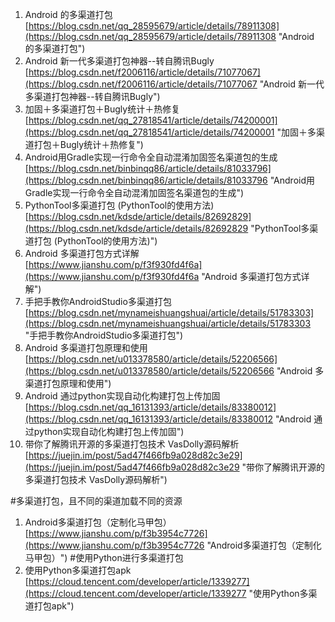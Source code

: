 1. Android 的多渠道打包<br>[https://blog.csdn.net/qq_28595679/article/details/78911308](https://blog.csdn.net/qq_28595679/article/details/78911308 "Android 的多渠道打包")
2. Android 新一代多渠道打包神器--转自腾讯Bugly<br>[https://blog.csdn.net/f2006116/article/details/71077067](https://blog.csdn.net/f2006116/article/details/71077067 "Android 新一代多渠道打包神器--转自腾讯Bugly")
3. 加固＋多渠道打包＋Bugly统计＋热修复<br>[https://blog.csdn.net/qq_27818541/article/details/74200001](https://blog.csdn.net/qq_27818541/article/details/74200001 "加固＋多渠道打包＋Bugly统计＋热修复")
4. Android用Gradle实现一行命令全自动混淆加固签名渠道包的生成<br>[https://blog.csdn.net/binbinqq86/article/details/81033796](https://blog.csdn.net/binbinqq86/article/details/81033796 "Android用Gradle实现一行命令全自动混淆加固签名渠道包的生成")
5. PythonTool多渠道打包 (PythonTool的使用方法)<br>[https://blog.csdn.net/kdsde/article/details/82692829](https://blog.csdn.net/kdsde/article/details/82692829 "PythonTool多渠道打包 (PythonTool的使用方法)")
6. Android 多渠道打包方式详解<br>[https://www.jianshu.com/p/f3f930fd4f6a](https://www.jianshu.com/p/f3f930fd4f6a "Android 多渠道打包方式详解")
7. 手把手教你AndroidStudio多渠道打包<br>[https://blog.csdn.net/mynameishuangshuai/article/details/51783303](https://blog.csdn.net/mynameishuangshuai/article/details/51783303 "手把手教你AndroidStudio多渠道打包")
8. Android 多渠道打包原理和使用<br>[https://blog.csdn.net/u013378580/article/details/52206566](https://blog.csdn.net/u013378580/article/details/52206566 "Android 多渠道打包原理和使用")
9. Android 通过python实现自动化构建打包上传加固<br>[https://blog.csdn.net/qq_16131393/article/details/83380012](https://blog.csdn.net/qq_16131393/article/details/83380012 "Android 通过python实现自动化构建打包上传加固")
10. 带你了解腾讯开源的多渠道打包技术 VasDolly源码解析<br>[https://juejin.im/post/5ad47f466fb9a028d82c3e29](https://juejin.im/post/5ad47f466fb9a028d82c3e29 "带你了解腾讯开源的多渠道打包技术 VasDolly源码解析")

#多渠道打包，且不同的渠道加载不同的资源
1. Android多渠道打包（定制化马甲包）<br>[https://www.jianshu.com/p/f3b3954c7726](https://www.jianshu.com/p/f3b3954c7726 "Android多渠道打包（定制化马甲包）")
#使用Python进行多渠道打包
1. 使用Python多渠道打包apk<br>[https://cloud.tencent.com/developer/article/1339277](https://cloud.tencent.com/developer/article/1339277 "使用Python多渠道打包apk")
